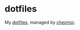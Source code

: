 # dotfiles

My [dotfiles], managed by [chezmoi].

[dotfiles]: https://dotfiles.github.io
[chezmoi]: https://chezmoi.io
